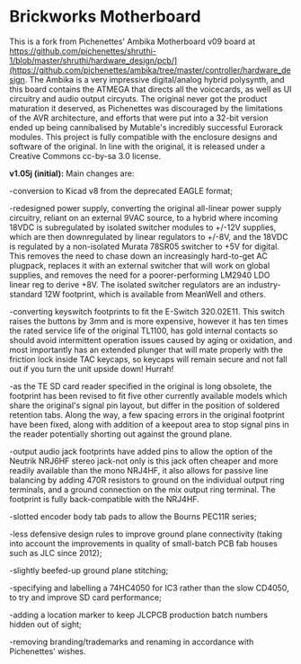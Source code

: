 # Brickworks Motherboard

This is a fork from Pichenettes' Ambika Motherboard v09 board at https://github.com/pichenettes/shruthi-1/blob/master/shruthi/hardware_design/pcb/](https://github.com/pichenettes/ambika/tree/master/controller/hardware_design. The Ambika is a very impressive digital/analog hybrid polysynth, and this board contains the ATMEGA that directs all the voicecards, as well as UI circuitry and audio output circyuts. The original never got the product maturation it deserved, as Pichenettes was discouraged by the limitations of the AVR architecture, and efforts that were put into a 32-bit version ended up being cannibalised by Mutable's incredibly successful Eurorack modules. This project is fully compatible with the enclosure designs and software of the original. In line with the original, it is released under a Creative Commons cc-by-sa 3.0 license. 


<b>v1.05j (initial):</b> Main changes are: 

-conversion to Kicad v8 from the deprecated EAGLE format;

-redesigned power supply, converting the original all-linear power supply circuitry, reliant on an external 9VAC source, to a hybrid where incoming 18VDC is subregulated by isolated switcher modules to +/-12V supplies, which are then downregulated by linear regulators to +/-8V, and the 18VDC is regulated by a non-isolated Murata 78SR05 switcher to +5V for digital. This removes the need to chase down an increasingly hard-to-get AC plugpack, replaces it with an external switcher that will work on global supplies, and removes the need for a poorer-performing LM2940 LDO linear reg to derive +8V. The isolated switcher regulators are an industry-standard 12W footprint, which is available from MeanWell and others.

-converting keyswitch footprints to fit the E-Switch 320.02E11. This switch raises the buttons by 3mm and is more expensive, however it has ten times the rated service life of the original TL1100, has gold internal contacts so should avoid intermittent operation issues caused by aging or oxidation, and most importantly has an extended plunger that will mate properly with the friction lock inside TAC keycaps, so keycaps will remain secure and not fall out if you turn the unit upside down! Hurrah!

-as the TE SD card reader specified in the original is long obsolete, the footprint has been revised to fit five other currently available models which share the original's signal pin layout, but differ in the position of soldered retention tabs. Along the way, a few spacing errors in the original footprint have been fixed, along with addition of a keepout area to stop signal pins in the reader potentially shorting out against the ground plane.

-output audio jack footprints have added pins to allow the option of the Neutrik NRJ6HF stereo jack-not only is this jack often cheaper and more readily available than the mono NRJ4HF, it also allows for passive line balancing by adding 470R resistors to ground on the individual output ring terminals, and a ground connection on the mix output ring terminal. The footprint is fully back-compatible with the NRJ4HF.

-slotted encoder body tab pads to allow the Bourns PEC11R series;

-less defensive design rules to improve ground plane connectivity (taking into account the improvements in quality of small-batch PCB fab houses such as JLC since 2012);

-slightly beefed-up ground plane stitching;

-specifying and labelling a 74HC4050 for IC3 rather than the slow CD4050, to try and improve SD card performance;

-adding a location marker to keep JLCPCB production batch numbers hidden out of sight;

-removing branding/trademarks and renaming in accordance with Pichenettes' wishes.
